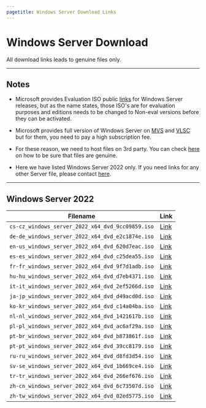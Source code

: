 ```yaml
---
pagetitle: Windows Server Download Links
---
```


# Windows Server Download

All download links leads to genuine files only.

------------------------------------------------------------------------

## Notes

-   Microsoft provides Evaluation ISO public [links](https://www.microsoft.com/en-in/evalcenter) for Windows Server releases, but as the name states, those ISO's are for evaluation purposes and editions needs to be changed to Non-eval versions before they can be activated.

-   Microsoft provides full version of Windows Server on [MVS](https://visualstudio.microsoft.com/subscriptions/) and [VLSC](https://www.microsoft.com/licensing/ServiceCenter/default.aspx) but for them, you need to pay a high subscription fee.

-   For these reason, we need to host files on 3rd party. You can check [here](genuine-installation-media.html#How_to_verify_genuinity_of_files) on how to be sure that files are genuine.

-   Here we have listed Windows Server 2022 only. If you need links for any other Server file, please contact [here](contactus.html).

------------------------------------------------------------------------

## Windows Server 2022

| Filename                                         | Link                                                                                                                  |
|---------------------------------------------------------------|-------|
| `cs-cz_windows_server_2022_x64_dvd_9cc09859.iso` | [Link](https://iso.massgrave.dev/ac11daa2-3b46-406a-851a-236f38fc9571/cs-cz_windows_server_2022_x64_dvd_9cc09859.iso) |
| `de-de_windows_server_2022_x64_dvd_e2c1874e.iso` | [Link](https://iso.massgrave.dev/ac11daa2-3b46-406a-851a-236f38fc9571/de-de_windows_server_2022_x64_dvd_e2c1874e.iso) |
| `en-us_windows_server_2022_x64_dvd_620d7eac.iso` | [Link](https://iso.massgrave.dev/ac11daa2-3b46-406a-851a-236f38fc9571/en-us_windows_server_2022_x64_dvd_620d7eac.iso) |
| `es-es_windows_server_2022_x64_dvd_c25dea55.iso` | [Link](https://iso.massgrave.dev/ac11daa2-3b46-406a-851a-236f38fc9571/es-es_windows_server_2022_x64_dvd_c25dea55.iso) |
| `fr-fr_windows_server_2022_x64_dvd_9f7d1adb.iso` | [Link](https://iso.massgrave.dev/ac11daa2-3b46-406a-851a-236f38fc9571/fr-fr_windows_server_2022_x64_dvd_9f7d1adb.iso) |
| `hu-hu_windows_server_2022_x64_dvd_d7eb4371.iso` | [Link](https://iso.massgrave.dev/ac11daa2-3b46-406a-851a-236f38fc9571/hu-hu_windows_server_2022_x64_dvd_d7eb4371.iso) |
| `it-it_windows_server_2022_x64_dvd_2ef5266d.iso` | [Link](https://iso.massgrave.dev/ac11daa2-3b46-406a-851a-236f38fc9571/it-it_windows_server_2022_x64_dvd_2ef5266d.iso) |
| `ja-jp_windows_server_2022_x64_dvd_d49acd0d.iso` | [Link](https://iso.massgrave.dev/ac11daa2-3b46-406a-851a-236f38fc9571/ja-jp_windows_server_2022_x64_dvd_d49acd0d.iso) |
| `ko-kr_windows_server_2022_x64_dvd_c14a04ba.iso` | [Link](https://iso.massgrave.dev/ac11daa2-3b46-406a-851a-236f38fc9571/ko-kr_windows_server_2022_x64_dvd_c14a04ba.iso) |
| `nl-nl_windows_server_2022_x64_dvd_1421617b.iso` | [Link](https://iso.massgrave.dev/ac11daa2-3b46-406a-851a-236f38fc9571/nl-nl_windows_server_2022_x64_dvd_1421617b.iso) |
| `pl-pl_windows_server_2022_x64_dvd_ac6af29a.iso` | [Link](https://iso.massgrave.dev/ac11daa2-3b46-406a-851a-236f38fc9571/pl-pl_windows_server_2022_x64_dvd_ac6af29a.iso) |
| `pt-br_windows_server_2022_x64_dvd_b873861f.iso` | [Link](https://iso.massgrave.dev/ac11daa2-3b46-406a-851a-236f38fc9571/pt-br_windows_server_2022_x64_dvd_b873861f.iso) |
| `pt-pt_windows_server_2022_x64_dvd_39cc8179.iso` | [Link](https://iso.massgrave.dev/ac11daa2-3b46-406a-851a-236f38fc9571/pt-pt_windows_server_2022_x64_dvd_39cc8179.iso) |
| `ru-ru_windows_server_2022_x64_dvd_d8fd3d54.iso` | [Link](https://iso.massgrave.dev/ac11daa2-3b46-406a-851a-236f38fc9571/ru-ru_windows_server_2022_x64_dvd_d8fd3d54.iso) |
| `sv-se_windows_server_2022_x64_dvd_1b669ce4.iso` | [Link](https://iso.massgrave.dev/ac11daa2-3b46-406a-851a-236f38fc9571/sv-se_windows_server_2022_x64_dvd_1b669ce4.iso) |
| `tr-tr_windows_server_2022_x64_dvd_266ef676.iso` | [Link](https://iso.massgrave.dev/ac11daa2-3b46-406a-851a-236f38fc9571/tr-tr_windows_server_2022_x64_dvd_266ef676.iso) |
| `zh-cn_windows_server_2022_x64_dvd_6c73507d.iso` | [Link](https://iso.massgrave.dev/ac11daa2-3b46-406a-851a-236f38fc9571/zh-cn_windows_server_2022_x64_dvd_6c73507d.iso) |
| `zh-tw_windows_server_2022_x64_dvd_02ed5775.iso` | [Link](https://iso.massgrave.dev/ac11daa2-3b46-406a-851a-236f38fc9571/zh-tw_windows_server_2022_x64_dvd_02ed5775.iso) |

